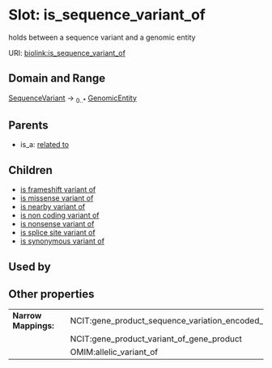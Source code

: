 
# Slot: is_sequence_variant_of


holds between a sequence variant and a genomic entity

URI: [biolink:is_sequence_variant_of](https://w3id.org/biolink/vocab/is_sequence_variant_of)


## Domain and Range

[SequenceVariant](SequenceVariant.md) &#8594;  <sub>0..*</sub> [GenomicEntity](GenomicEntity.md)

## Parents

 *  is_a: [related to](related_to.md)

## Children

 *  [is frameshift variant of](is_frameshift_variant_of.md)
 *  [is missense variant of](is_missense_variant_of.md)
 *  [is nearby variant of](is_nearby_variant_of.md)
 *  [is non coding variant of](is_non_coding_variant_of.md)
 *  [is nonsense variant of](is_nonsense_variant_of.md)
 *  [is splice site variant of](is_splice_site_variant_of.md)
 *  [is synonymous variant of](is_synonymous_variant_of.md)

## Used by


## Other properties

|  |  |  |
| --- | --- | --- |
| **Narrow Mappings:** | | NCIT:gene_product_sequence_variation_encoded_by_gene_mutant |
|  | | NCIT:gene_product_variant_of_gene_product |
|  | | OMIM:allelic_variant_of |

